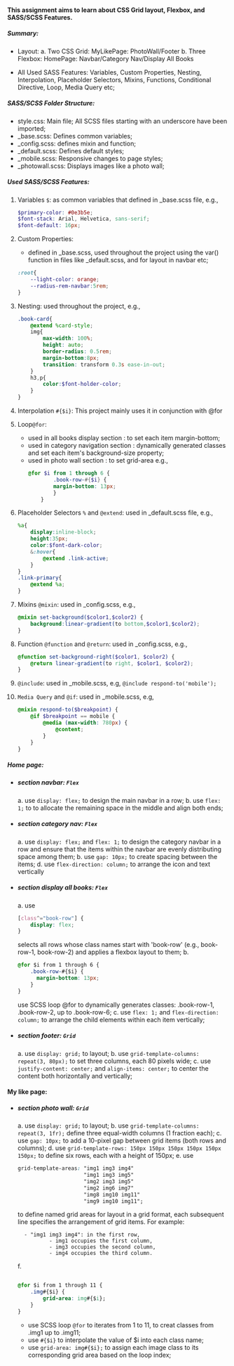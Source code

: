 
#### This assignment aims to learn about CSS Grid layout, Flexbox, and SASS/SCSS Features.

##### Summary:
- Layout: 
    a. Two CSS Grid: MyLikePage: PhotoWall/Footer
    b. Three Flexbox: HomePage: Navbar/Category Nav/Display All Books
    
- All Used SASS Features:
Variables, Custom Properties, Nesting, Interpolation, Placeholder Selectors, Mixins,
Functions, Conditional Directive, Loop, Media Query etc;

##### SASS/SCSS Folder Structure: 
- style.css: Main file; All SCSS files starting with an underscore have been imported;
- _base.scss: Defines common variables;
- _config.scss:  defines mixin and function; 
- _default.scss: Defines default styles; 
- _mobile.scss: Responsive changes to page styles;
- _photowall.scss: Displays images like a photo wall; 

##### Used SASS/SCSS Features:
1. Variables `$`: as common variables that defined in _base.scss file, e.g.,
    ```scss
    $primary-color: #0e3b5e;
    $font-stack: Arial, Helvetica, sans-serif;
    $font-default: 16px;
    ```

2. Custom Properties: 
    - defined in _base.scss, used throughout the project using the var() function in files like _default.scss,  and for layout in navbar etc;
    ```scss
    :root{
        --light-color: orange;
        --radius-rem-navbar:5rem;
    }
    ```

3. Nesting:  used throughout the project, e.g.,
    ```scss
    .book-card{
        @extend %card-style;
        img{
            max-width: 100%;
            height: auto;
            border-radius: 0.5rem;
            margin-bottom:8px;
            transition: transform 0.3s ease-in-out;
        }
        h3,p{
            color:$font-holder-color;
        }
    }
    ```
4. Interpolation `#{$i}`: This project mainly uses it in conjunction with @for

5. Loop`@for`: 
    - used in all books display section : to set each item margin-bottom;
    - used in category navigation section : dynamically generated classes and set each item's background-size property;
    - used in photo wall section : to set grid-area
    e.g.,
        ```scss
        @for $i from 1 through 6 {
                .book-row-#{$i} {
                margin-bottom: 13px; 
                }
            }
        ```


6. Placeholder Selectors `%`  and  `@extend`: used in _default.scss file, e.g.,
    ```scss
    %a{
        display:inline-block;
        height:35px;
        color:$font-dark-color;
        &:hover{
            @extend .link-active;
        }
    }
    .link-primary{
        @extend %a;  
    }
    ```
7. Mixins `@mixin`: used in _config.scss, e.g.,
    ```scss
    @mixin set-background($color1,$color2) {
        background:linear-gradient(to bottom,$color1,$color2); 
    }
    ```
8. Function `@function` and `@return`: used in _config.scss, e.g.,
    ```scss
    @function set-background-right($color1, $color2) {
        @return linear-gradient(to right, $color1, $color2);
    }
    ```
9. `@include`: used in _mobile.scss,  e.g,
`@include respond-to('mobile');`

10. `Media Query` and `@if`: used in _mobile.scss,  e.g,
    ```scss
    @mixin respond-to($breakpoint) {
        @if $breakpoint == mobile { 
            @media (max-width: 780px) {
                @content;
            }
        }
    }
    ```

##### Home page: 
- ##### section navbar: `Flex` 
    a. use `display: flex;` to design the main navbar in a row;
    b. use `flex: 1;` to to allocate the remaining space in the middle and align both ends;

- ##### section category nav: `Flex`
    a. use `display: flex;` and `flex: 1;` to design the category navbar in a row and ensure that the items within the navbar are evenly distributing space among them;
    b. use `gap: 10px;` to create spacing between the items;
    d. use `flex-direction: column;` to arrange the icon and text vertically

- ##### section display all books: `Flex`
    a. use
    ```css
    [class^="book-row"] {
        display: flex;
    }
    ```
    selects all rows whose class names start with 'book-row' (e.g., book-row-1, book-row-2) and applies a flexbox layout to them;
    b. 
    ```css
    @for $i from 1 through 6 {
        .book-row-#{$i} {
          margin-bottom: 13px; 
        }
    }
    ```
    use SCSS loop @for to dynamically generates classes: .book-row-1, .book-row-2, up to .book-row-6;
    c. use `flex: 1;` and `flex-direction: column;` to arrange the child elements within each item vertically;

- ##### section footer: `Grid`
    a. use `display: grid;` to layout;
    b. use `grid-template-columns: repeat(3, 80px);` to set three columns, each 80 pixels wide;
    c. use `justify-content: center;` and `align-items: center;` to center the content both horizontally and vertically;

#### My like page:
- ##### section photo wall: `Grid`
    a. use `display: grid;` to layout;
    b. use `grid-template-columns: repeat(3, 1fr);` define three equal-width columns (1 fraction each);
    c. use `gap: 10px;` to add a 10-pixel gap between grid items (both rows and columns);
    d. use `grid-template-rows: 150px 150px 150px 150px 150px 150px;` to define six rows, each with a height of 150px;
    e. use
    ```css
    grid-template-areas: "img1 img3 img4" 
                         "img1 img3 img5" 
                         "img2 img3 img5" 
                         "img2 img6 img7"
                         "img8 img10 img11"
                         "img9 img10 img11";
    ```
    to define named grid areas for layout in a grid format, each subsequent line specifies the arrangement of grid items. For example:

        - "img1 img3 img4": in the first row,
                - img1 occupies the first column,
                - img3 occupies the second column,
                - img4 occupies the third column.

    f. 
    ```css

    @for $i from 1 through 11 {
        .img#{$i} {
            grid-area: img#{$i};
        }
    }
    ```
    - use SCSS loop `@for` to iterates from 1 to 11, to creat classes from .img1 up to .img11;
    - use `#{$i}` to interpolate the value of $i into each class name;
    - use `grid-area: img#{$i};` to assign each image class to its corresponding grid area based on the loop index;
    

